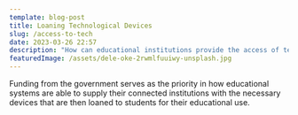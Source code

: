 ```yaml
---
template: blog-post
title: Loaning Technological Devices
slug: /access-to-tech
date: 2023-03-26 22:57
description: "How can educational institutions provide the access of tech to students "
featuredImage: /assets/dele-oke-2rwmlfuuiwy-unsplash.jpg
---
```

F﻿unding from the government serves as the priority in how educational systems are able to supply their connected institutions with the necessary devices that are then loaned to students for their educational use.